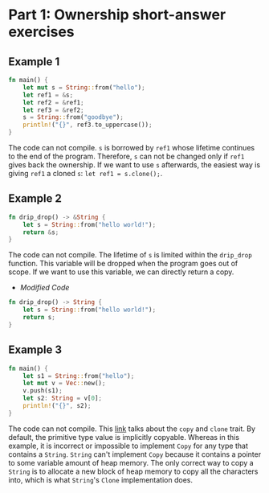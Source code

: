 # Part 1: Ownership short-answer exercises

## Example 1

```rust
fn main() {
    let mut s = String::from("hello");
    let ref1 = &s;
    let ref2 = &ref1;
    let ref3 = &ref2;
    s = String::from("goodbye");
    println!("{}", ref3.to_uppercase());
}
```

The code can not compile. `s` is borrowed by `ref1` whose lifetime continues to the end of the program. Therefore, `s` can not be changed only if `ref1` gives back the ownership. If we want to use `s` afterwards, the easiest way is giving `ref1` a cloned `s`: `let ref1 = s.clone();`.

## Example 2

```rust
fn drip_drop() -> &String {
    let s = String::from("hello world!");
    return &s;
}
```

The code can not compile. The lifetime of `s` is limited within the `drip_drop` function. This variable will be dropped when the program goes out of scope. If we want to use this variable, we can directly return a copy.

- _Modified Code_

```rust
fn drip_drop() -> String {
    let s = String::from("hello world!");
    return s;
}
```

## Example 3

```rust
fn main() {
    let s1 = String::from("hello");
    let mut v = Vec::new();
    v.push(s1);
    let s2: String = v[0];
    println!("{}", s2);
}
```

The code can not compile. This [link](https://stackoverflow.com/questions/27876588/why-is-the-copy-trait-needed-for-default-struct-valued-array-initialization) talks about the `copy` and `clone` trait. By default, the primitive type value is implicitly copyable. Whereas in this example, it is incorrect or impossible to implement `Copy` for any type that contains a `String`. `String` can't implement `Copy` because it contains a pointer to some variable amount of heap memory. The only correct way to copy a `String` is to allocate a new block of heap memory to copy all the characters into, which is what `String`'s `Clone` implementation does.
